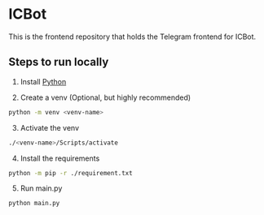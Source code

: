 # ICBot

This is the frontend repository that holds the Telegram frontend for ICBot.

## Steps to run locally

1. Install [Python](https://www.python.org/downloads/)

2. Create a venv (Optional, but highly recommended)

```bash
python -m venv <venv-name>
```

3. Activate the venv

```sh
./<venv-name>/Scripts/activate
```

4. Install the requirements

```bash
python -m pip -r ./requirement.txt
```

5. Run main.py

```bash
python main.py
```

